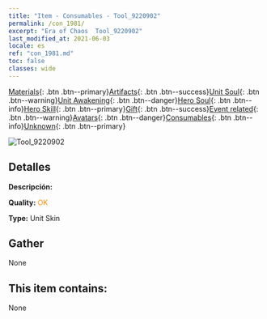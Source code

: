 ```yaml
---
title: "Item - Consumables - Tool_9220902"
permalink: /con_1981/
excerpt: "Era of Chaos  Tool_9220902"
last_modified_at: 2021-06-03
locale: es
ref: "con_1981.md"
toc: false
classes: wide
---
```

 [Materials](/ItemsES/){: .btn .btn--primary}[Artifacts](/ItemsES/Artifacts/){: .btn .btn--success}[Unit Soul](/ItemsES/UnitSoul/){: .btn .btn--warning}[Unit Awakening](/ItemsES/UnitAwakening/){: .btn .btn--danger}[Hero Soul](/ItemsES/HeroSoul/){: .btn .btn--info}[Hero Skill](/ItemsES/HeroSkill/){: .btn .btn--primary}[Gift](/ItemsES/Gift/){: .btn .btn--success}[Event related](/ItemsES/Events/){: .btn .btn--warning}[Avatars](/ItemsES/Avatars/){: .btn .btn--danger}[Consumables](/ItemsES/Consumables/){: .btn .btn--info}[Unknown](/ItemsES/Unknown/){: .btn .btn--primary}

 ![Tool_9220902](/images/u/ti_tanglangpifu.jpg)

## Detalles
 **Descripción:** 

 **Quality:** <span style="color: #FF8C00">OK</span>

 **Type:** Unit Skin

## Gather

  None

## This item contains:

  None

